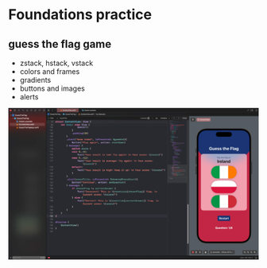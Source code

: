 # Foundations practice

## guess the flag game

- zstack, hstack, vstack
- colors and frames
- gradients
- buttons and images
- alerts

![screenshot2.png](./assets/screenshot2.png)

